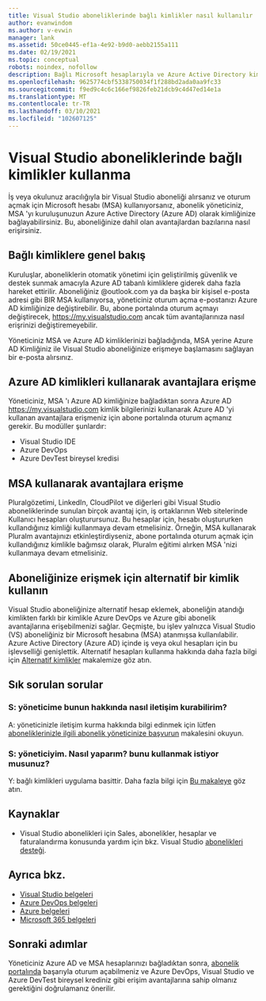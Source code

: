 ```yaml
---
title: Visual Studio aboneliklerinde bağlı kimlikler nasıl kullanılır | Microsoft Docs
author: evanwindom
ms.author: v-evwin
manager: lank
ms.assetid: 50ce0445-ef1a-4e92-b9d0-aebb2155a111
ms.date: 02/19/2021
ms.topic: conceptual
robots: noindex, nofollow
description: Bağlı Microsoft hesaplarıyla ve Azure Active Directory kimliklerle çalışmayı öğrenin
ms.openlocfilehash: 9625774cbf5338750034f1f288bd2ada0aa9fc33
ms.sourcegitcommit: f9ed9c4c6c166ef9826feb21dcb9c4d47ed14e1a
ms.translationtype: MT
ms.contentlocale: tr-TR
ms.lasthandoff: 03/10/2021
ms.locfileid: "102607125"
---
```

# <a name="how-to-use-connected-identities-in-visual-studio-subscriptions"></a>Visual Studio aboneliklerinde bağlı kimlikler kullanma
İş veya okulunuz aracılığıyla bir Visual Studio aboneliği alırsanız ve oturum açmak için Microsoft hesabı (MSA) kullanıyorsanız, abonelik yöneticiniz, MSA 'yı kuruluşunuzun Azure Active Directory (Azure AD) olarak kimliğinize bağlayabilirsiniz.  Bu, aboneliğinize dahil olan avantajlardan bazılarına nasıl erişirsiniz. 

## <a name="overview-of-connected-ids"></a>Bağlı kimliklere genel bakış
Kuruluşlar, aboneliklerin otomatik yönetimi için geliştirilmiş güvenlik ve destek sunmak amacıyla Azure AD tabanlı kimliklere giderek daha fazla hareket ettirilir.  Aboneliğiniz @outlook.com ya da başka bir kişisel e-posta adresi gibi BIR MSA kullanıyorsa, yöneticiniz oturum açma e-postanızı Azure AD kimliğinize değiştirebilir.  Bu, abone portalında oturum açmayı değiştirecek, https://my.visualstudio.com ancak tüm avantajlarınıza nasıl erişrinizi değiştiremeyebilir.  

Yöneticiniz MSA ve Azure AD kimliklerinizi bağladığında, MSA yerine Azure AD Kimliğiniz ile Visual Studio aboneliğinize erişmeye başlamasını sağlayan bir e-posta alırsınız. 

## <a name="how-to-access-benefits-using-azure-ad-identities"></a>Azure AD kimlikleri kullanarak avantajlara erişme
Yöneticiniz, MSA 'ı Azure AD kimliğinize bağladıktan sonra Azure AD https://my.visualstudio.com kimlik bilgilerinizi kullanarak Azure AD 'yi kullanan avantajlara erişmeniz için abone portalında oturum açmanız gerekir.  Bu modüller şunlardır:
- Visual Studio IDE
- Azure DevOps
- Azure DevTest bireysel kredisi

## <a name="how-to-access-benefits-using-your-msa"></a>MSA kullanarak avantajlara erişme
Pluralgözetimi, LinkedIn, CloudPilot ve diğerleri gibi Visual Studio aboneliklerinde sunulan birçok avantaj için, iş ortaklarının Web sitelerinde Kullanıcı hesapları oluşturursunuz.  Bu hesaplar için, hesabı oluştururken kullandığınız kimliği kullanmaya devam etmelisiniz.  Örneğin, MSA kullanarak Pluralm avantajınızı etkinleştirdiyseniz, abone portalında oturum açmak için kullandığınız kimlikle bağımsız olarak, Pluralm eğitimi alırken MSA 'nizi kullanmaya devam etmelisiniz.  

## <a name="use-an-alternate-identity-to-access-your-subscription"></a>Aboneliğinize erişmek için alternatif bir kimlik kullanın
Visual Studio aboneliğinize alternatif hesap eklemek, aboneliğin atandığı kimlikten farklı bir kimlikle Azure DevOps ve Azure gibi abonelik avantajlarına erişebilmenizi sağlar. Geçmişte, bu işlev yalnızca Visual Studio (VS) aboneliğiniz bir Microsoft hesabına (MSA) atanmışsa kullanılabilir. Azure Active Directory (Azure AD) içinde iş veya okul hesapları için bu işlevselliği genişlettik.  Alternatif hesapları kullanma hakkında daha fazla bilgi için [Alternatif kimlikler](vs-alternate-identity.md) makalemize göz atın. 

## <a name="frequently-asked-questions"></a>Sık sorulan sorular
### <a name="q-how-can-i-contact-my-admin-about-this"></a>S: yöneticime bunun hakkında nasıl iletişim kurabilirim?
A: yöneticinizle iletişim kurma hakkında bilgi edinmek için lütfen [aboneliklerinizle ilgili abonelik yöneticinize başvurun](contact-my-admin.md) makalesini okuyun.  

### <a name="q-im-an-admin--how-do-i-use-this"></a>S: yöneticiyim.  Nasıl yaparım? bunu kullanmak istiyor musunuz?
Y: bağlı kimlikleri uygulama basittir.  Daha fazla bilgi için [Bu makaleye](personal-email-sign-ins.md) göz atın. 

## <a name="resources"></a>Kaynaklar
- Visual Studio abonelikleri için Sales, abonelikler, hesaplar ve faturalandırma konusunda yardım için bkz. Visual Studio [abonelikleri desteği](https://aka.ms/vssubscriberhelp).

## <a name="see-also"></a>Ayrıca bkz.
- [Visual Studio belgeleri](/visualstudio/)
- [Azure DevOps belgeleri](/azure/devops/)
- [Azure belgeleri](/azure/)
- [Microsoft 365 belgeleri](/microsoft-365/)

## <a name="next-steps"></a>Sonraki adımlar
Yöneticiniz Azure AD ve MSA hesaplarınızı bağladıktan sonra, [abonelik portalında](https://my.visualstudio.com?wt.mc_id=o~msft~docs) başarıyla oturum açabilmeniz ve Azure DevOps, Visual Studio ve Azure DevTest bireysel krediniz gibi erişim avantajlarına sahip olmanız gerektiğini doğrulamanız önerilir.